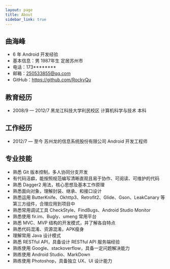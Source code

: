 ```yaml
---
layout: page
title: About
sidebar_link: true
---
```

  
## 曲海峰

- 6 年 Android 开发经验
- 基本信息：男 1987年生 定居苏州市
- 电话：173********
- 邮箱：250533855@qq.com
- GitHub：https://github.com/RockyQu

## 教育经历

-  2008/9 — 2012/7 黑龙江科技大学利民校区 计算机科学与技术 本科 

## 工作经历 

- 2012/7 — 至今 苏州龙的信息系统股份有限公司  Android 开发工程师

## 专业技能

- 熟悉 Git 版本控制，多人协同分支开发
- 有代码洁癖，能按照规范编写清晰直观且易于协作、可阅读、可维护的代码
- 熟悉 Dagger2 用法，核心思想及基本工作原理
- 熟悉面向对象，理解封装、继承、和接口设计
- 熟悉运用 ButterKnife、Okhttp3、Retrofit2、Glide、Gson、LeakCanary 等第三方组件，合理应用到项目中
- 熟悉常用调试工具 CheckStyle、FindBugs、Android Studio Monitor
- 熟悉使用 fir.im、Bugly、umeng 常用平台
- 熟悉 MVC、MVP 结构的开发模式，并了解各自特点
- 熟悉代码混淆、资源混淆，APK瘦身
- 理解常用 Java 设计模式
- 熟悉 RESTful API，具备设计 RESTful API 服务端经验
- 熟练使用 Google、stackoverflow，具备一定问题解决能力
- 熟练使用 Android Studio、MarkDown
- 熟练使用 Photoshop，具备独立 UX、UI 设计能力 